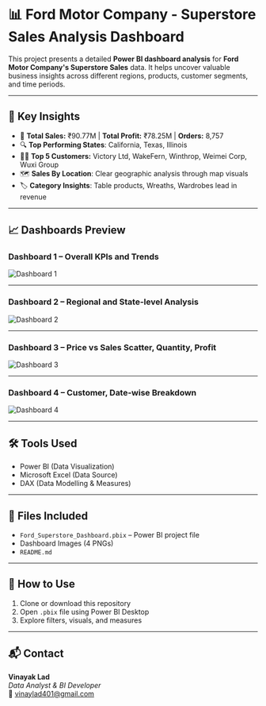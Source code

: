# 📊 Ford Motor Company - Superstore Sales Analysis Dashboard

This project presents a detailed **Power BI dashboard analysis** for **Ford Motor Company's Superstore Sales** data.
It helps uncover valuable business insights across different regions, products, customer segments, and time periods.

---

## 📌 Key Insights

- 🏬 **Total Sales:** ₹90.77M | **Total Profit:** ₹78.25M | **Orders:** 8,757  
- 🔍 **Top Performing States**: California, Texas, Illinois  
- 🧑‍💼 **Top 5 Customers:** Victory Ltd, WakeFern, Winthrop, Weimei Corp, Wuxi Group  
- 🗺️ **Sales By Location**: Clear geographic analysis through map visuals  
- 🏷️ **Category Insights**: Table products, Wreaths, Wardrobes lead in revenue  

---

## 📈 Dashboards Preview

### Dashboard 1 – Overall KPIs and Trends
![Dashboard 1](451030c0-ab71-4f5a-83ef-9266c856b2af.png)

---

### Dashboard 2 – Regional and State-level Analysis
![Dashboard 2](f668944a-37be-4b22-8cfd-02e691a12ada.png)

---

### Dashboard 3 – Price vs Sales Scatter, Quantity, Profit
![Dashboard 3](cc5240c0-91fe-484c-837d-fe2965c3bf46.png)

---

### Dashboard 4 – Customer, Date-wise Breakdown
![Dashboard 4](4dcb1e94-8511-488a-99b7-954d8c7b2300.png)

---

## 🛠 Tools Used

- Power BI (Data Visualization)
- Microsoft Excel (Data Source)
- DAX (Data Modelling & Measures)

---

## 📂 Files Included

- `Ford_Superstore_Dashboard.pbix` – Power BI project file  
- Dashboard Images (4 PNGs)
- `README.md`

---

## 🚀 How to Use

1. Clone or download this repository
2. Open `.pbix` file using Power BI Desktop
3. Explore filters, visuals, and measures

---

## 📬 Contact

**Vinayak Lad**  
_Data Analyst & BI Developer_  
📧 vinaylad401@gmail.com
